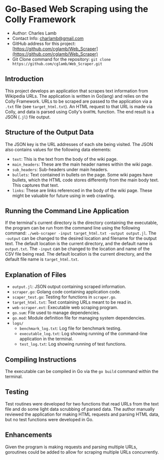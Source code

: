 # Go-Based Web Scraping using the Colly Framework

- Author: Charles Lamb
- Contact Info: charlamb@gmail.com
- GitHub address for this project: [https://github.com/cglamb/Web_Scraper](https://github.com/cglamb/Web_Scraper)
- Git Clone command for the repository: `git clone https://github.com/cglamb/Web_Scraper.git`

## Introduction

This project develops an application that scrapes text information from Wikipedia URLs. The application is written in Go(lang) and relies on the Colly Framework. URLs to be scraped are passed to the application via a `.txt` file (see `target_html.txt`). An HTML request to that URL is made via Colly, and data is parsed using Colly's `OnHTML` function. The end result is a JSON (`.jl`) file output.

## Structure of the Output Data

The JSON key is the URL addresses of each site being visited. The JSON also contains values for the following data elements:

- `text`: This is the text from the body of the wiki page.
- `main_headers`: These are the main header names within the wiki page.
- `sub_headers`: Sub-headers under main headers.
- `bullets`: Text contained in bullets on the page. Some wiki pages have bullets, which the HTML code stores differently from the main body text.  This captures that text.
- `links`: These are links referenced in the body of the wiki page.  These might be valuable for future using in web crawling.

## Running the Command Line Application

If the terminal's current directory is the directory containing the executable, the program can be run from the command line using the following command: `./web-scraper -input target_html.txt -output output.jl`. The `-output` can be changed to the desired location and filename for the output text. The default location is the current directory, and the default name is `output.txt`. The `-input` can be changed to the location and name of the CSV file being read. The default location is the current directory, and the default file name is `target_html.txt`.

## Explanation of Files

- `output.jl`: JSON output containing scraped information.
- `scraper.go`: Golang code containing application code.
- `scaper_test.go`: Testing for functions in `scraper.go`.
- `target_html.txt`: Text containing URLs meant to be read in.
- `web-scraper.ext`: Executable web scraping program.
- `go.sum`: File used to manage dependencies.
- `go.mod`: Module definition file for managing system dependencies.
- `logs/`
  - `benchmark_log.txt`: Log file for benchmark testing.
  - `executable_log.txt`: Log showing running of the command-line application in the terminal.
  - `test_log.txt`: Log showing running of test functions.

## Compiling Instructions

The executable can be compiled in Go via the `go build` command within the terminal.

## Testing

Test routines were developed for two functions that read URLs from the text file and do some light data scrubbing of parsed data. The author manually reviewed the application for making HTML requests and parsing HTML data, but no test functions were developed in Go.

## Enhancements

Given the program is making requests and parsing multiple URLs, goroutines could be added to allow for scraping multiple URLs concurrently.
